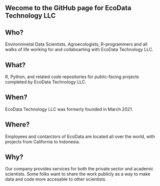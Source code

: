 ## Wecome to the GitHub page for EcoData Technology LLC
## Who?
Environmnetal Data Scientists, Agroecologists, R-programmers and all walks of life working for and collaboarting with EcoData Technology LLC.
## What?
R, Python, and related code repositories for public-facing projects completed by EcoData Technology LLC.
## When?
EcoData Technology LLC was formerly founded in March 2021.
## Where?
Employees and contarctors of EcoData are located all over the world, with projects from California to Indonesia.
## Why?
Our company provides services for both the private sector and academic scientists. Some folks want to share the work publicly as a way to make data and code more accesable to other scientists.
<!--

**Here are some ideas to get you started:**

🙋‍♀️ A short introduction - what is your organization all about?
🌈 Contribution guidelines - how can the community get involved?
👩‍💻 Useful resources - where can the community find your docs? Is there anything else the community should know?
🍿 Fun facts - what does your team eat for breakfast?
🧙 Remember, you can do mighty things with the power of [Markdown](https://docs.github.com/github/writing-on-github/getting-started-with-writing-and-formatting-on-github/basic-writing-and-formatting-syntax)
-->
